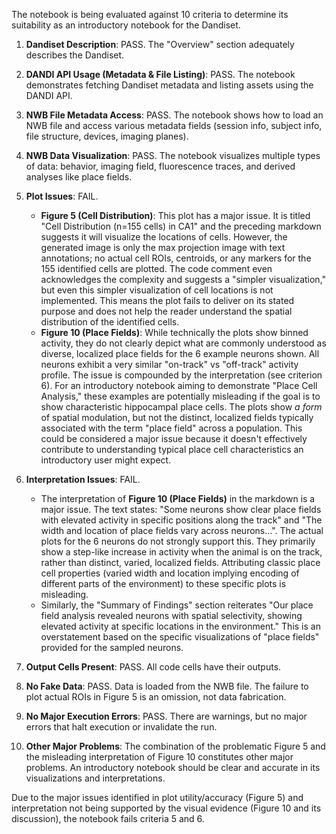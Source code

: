 The notebook is being evaluated against 10 criteria to determine its suitability as an introductory notebook for the Dandiset.

1.  **Dandiset Description**: PASS. The "Overview" section adequately describes the Dandiset.
2.  **DANDI API Usage (Metadata &amp; File Listing)**: PASS. The notebook demonstrates fetching Dandiset metadata and listing assets using the DANDI API.
3.  **NWB File Metadata Access**: PASS. The notebook shows how to load an NWB file and access various metadata fields (session info, subject info, file structure, devices, imaging planes).
4.  **NWB Data Visualization**: PASS. The notebook visualizes multiple types of data: behavior, imaging field, fluorescence traces, and derived analyses like place fields.

5.  **Plot Issues**: FAIL.
    *   **Figure 5 (Cell Distribution)**: This plot has a major issue. It is titled "Cell Distribution (n=155 cells) in CA1" and the preceding markdown suggests it will visualize the locations of cells. However, the generated image is only the max projection image with text annotations; no actual cell ROIs, centroids, or any markers for the 155 identified cells are plotted. The code comment even acknowledges the complexity and suggests a "simpler visualization," but even this simpler visualization of cell locations is not implemented. This means the plot fails to deliver on its stated purpose and does not help the reader understand the spatial distribution of the identified cells.
    *   **Figure 10 (Place Fields)**: While technically the plots show binned activity, they do not clearly depict what are commonly understood as diverse, localized place fields for the 6 example neurons shown. All neurons exhibit a very similar "on-track" vs "off-track" activity profile. The issue is compounded by the interpretation (see criterion 6). For an introductory notebook aiming to demonstrate "Place Cell Analysis," these examples are potentially misleading if the goal is to show characteristic hippocampal place cells. The plots show *a form* of spatial modulation, but not the distinct, localized fields typically associated with the term "place field" across a population. This could be considered a major issue because it doesn't effectively contribute to understanding typical place cell characteristics an introductory user might expect.

6.  **Interpretation Issues**: FAIL.
    *   The interpretation of **Figure 10 (Place Fields)** in the markdown is a major issue. The text states: "Some neurons show clear place fields with elevated activity in specific positions along the track" and "The width and location of place fields vary across neurons...". The actual plots for the 6 neurons do not strongly support this. They primarily show a step-like increase in activity when the animal is on the track, rather than distinct, varied, localized fields. Attributing classic place cell properties (varied width and location implying encoding of different parts of the environment) to these specific plots is misleading.
    *   Similarly, the "Summary of Findings" section reiterates "Our place field analysis revealed neurons with spatial selectivity, showing elevated activity at specific locations in the environment." This is an overstatement based on the specific visualizations of "place fields" provided for the sampled neurons.

7.  **Output Cells Present**: PASS. All code cells have their outputs.
8.  **No Fake Data**: PASS. Data is loaded from the NWB file. The failure to plot actual ROIs in Figure 5 is an omission, not data fabrication.
9.  **No Major Execution Errors**: PASS. There are warnings, but no major errors that halt execution or invalidate the run.
10. **Other Major Problems**: The combination of the problematic Figure 5 and the misleading interpretation of Figure 10 constitutes other major problems. An introductory notebook should be clear and accurate in its visualizations and interpretations.

Due to the major issues identified in plot utility/accuracy (Figure 5) and interpretation not being supported by the visual evidence (Figure 10 and its discussion), the notebook fails criteria 5 and 6.